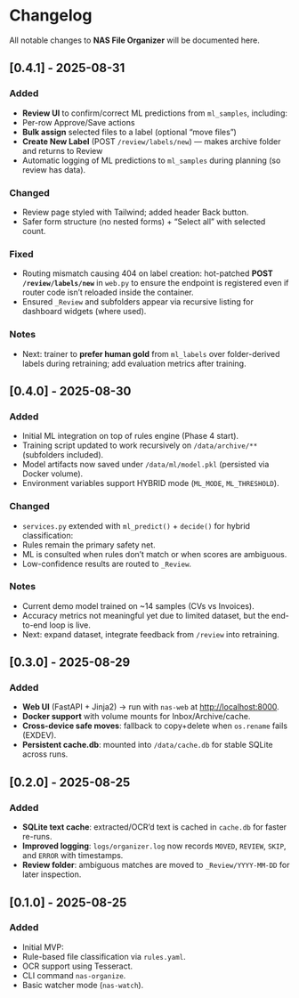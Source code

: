 # Changelog

All notable changes to **NAS File Organizer** will be documented here.

## [0.4.1] - 2025-08-31
### Added
- **Review UI** to confirm/correct ML predictions from `ml_samples`, including:
- Per-row Approve/Save actions
- **Bulk assign** selected files to a label (optional “move files”)
- **Create New Label** (POST `/review/labels/new`) — makes archive folder and returns to Review
- Automatic logging of ML predictions to `ml_samples` during planning (so review has data).

### Changed
- Review page styled with Tailwind; added header Back button.
- Safer form structure (no nested forms) + “Select all” with selected count.

### Fixed
- Routing mismatch causing 404 on label creation: hot-patched **POST `/review/labels/new`** in `web.py` to ensure the endpoint is registered even if router code isn’t reloaded inside the container.
- Ensured `_Review` and subfolders appear via recursive listing for dashboard widgets (where used).

### Notes
- Next: trainer to **prefer human gold** from `ml_labels` over folder-derived labels during retraining; add evaluation metrics after training.

## [0.4.0] - 2025-08-30
### Added
- Initial ML integration on top of rules engine (Phase 4 start).
- Training script updated to work recursively on `/data/archive/**` (subfolders included).
- Model artifacts now saved under `/data/ml/model.pkl` (persisted via Docker volume).
- Environment variables support HYBRID mode (`ML_MODE`, `ML_THRESHOLD`).

### Changed
- `services.py` extended with `ml_predict()` + `decide()` for hybrid classification:
- Rules remain the primary safety net.
- ML is consulted when rules don’t match or when scores are ambiguous.
- Low-confidence results are routed to `_Review`.

### Notes
- Current demo model trained on ~14 samples (CVs vs Invoices).
- Accuracy metrics not meaningful yet due to limited dataset, but the end-to-end loop is live.
- Next: expand dataset, integrate feedback from `/review` into retraining.

## [0.3.0] - 2025-08-29
### Added
- **Web UI** (FastAPI + Jinja2) → run with `nas-web` at [http://localhost:8000](http://localhost:8000).
- **Docker support** with volume mounts for Inbox/Archive/cache.
- **Cross-device safe moves**: fallback to copy+delete when `os.rename` fails (EXDEV).
- **Persistent cache.db**: mounted into `/data/cache.db` for stable SQLite across runs.


## [0.2.0] - 2025-08-25
### Added
- **SQLite text cache**: extracted/OCR’d text is cached in `cache.db` for faster re-runs.
- **Improved logging**: `logs/organizer.log` now records `MOVED`, `REVIEW`, `SKIP`, and `ERROR` with timestamps.
- **Review folder**: ambiguous matches are moved to `_Review/YYYY-MM-DD` for later inspection.

## [0.1.0] - 2025-08-25
### Added
- Initial MVP:
- Rule-based file classification via `rules.yaml`.
- OCR support using Tesseract.
- CLI command `nas-organize`.
- Basic watcher mode (`nas-watch`).
